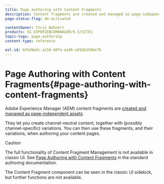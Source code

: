 ```yaml
---
title: Page authoring with Content Fragments
description: Content fragments are created and managed as page-independent assets. They let you create channel-neutral content, together with variations.
page-status-flag: de-activated

contentOwner: Chris Bohnert
products: SG_EXPERIENCEMANAGER/6.5/SITES
topic-tags: page-authoring
content-type: reference

exl-id: b55d9edc-a210-407a-aa4b-a91bb358be7b
---
```

# Page Authoring with Content Fragments{#page-authoring-with-content-fragments}

Adobe Experience Manager (AEM) content fragments are [created and managed as page-independent assets](/help/assets/content-fragments/content-fragments.md).

They let you create channel-neutral content, together with (possibly channel-specific) variations. You can then use these fragments, and their variations, when authoring your content pages.

>[!CAUTION]
>
>The full functionality of Content Fragment Management is not available in classic UI. See [Page Authoring with Content Fragments](/help/sites-authoring/content-fragments.md) in the standard authoring documentation.
>
>The Content Fragment component can be seen in the classic UI sidekick, but further functions are not available.
